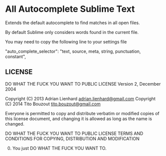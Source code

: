 All Autocomplete Sublime Text
===========================================================

Extends the default autocomplete to find matches in all open files.

By default Sublime only considers words found in the current file.

You may need to copy the following line to your settings file

"auto_complete_selector": "text, source, meta, string, punctuation, constant",


LICENSE
-------

DO WHAT THE FUCK YOU WANT TO PUBLIC LICENSE
Version 2, December 2004

Copyright (C) 2013 Adrian Lienhard <adrian.lienhard@gmail.com>
Copyright (C) 2014 Tito Bouzout <tito.bouzout@gmail.com>

Everyone is permitted to copy and distribute verbatim or modified
copies of this license document, and changing it is allowed as long
as the name is changed.

DO WHAT THE FUCK YOU WANT TO PUBLIC LICENSE
TERMS AND CONDITIONS FOR COPYING, DISTRIBUTION AND MODIFICATION

0. You just DO WHAT THE FUCK YOU WANT TO.